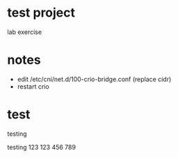 # test project

lab exercise

# notes

- edit /etc/cni/net.d/100-crio-bridge.conf (replace cidr)
- restart crio

# test

testing

testing 123 123 456 789

